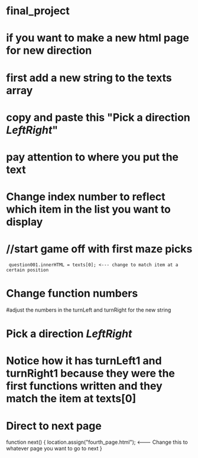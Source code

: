 # final_project

# if you want to make a new html page for new direction
# first add a new string to the texts array
  # copy and paste this "<text onmousedown=turnLeft1(this)>Pick a direction *Left*</text><text onmousedown=turnRight1(this)>*Right*</text>"
  # pay attention to where you put the text
  
# Change index number to reflect which item in the list you want to display
# //start game off with first maze picks
     question001.innerHTML = texts[0]; <--- change to match item at a certain position
     
# Change function numbers
  #adjust the numbers in the turnLeft and turnRight for the new string
  
  # <text onmousedown=turnLeft1(this)>Pick a direction *Left*</text><text onmousedown=turnRight1(this)>*Right*</text>
  # Notice how it has turnLeft1 and turnRight1 because they were the first functions written and they match the item at texts[0]
  
     
# Direct to next page
  function next() {
            location.assign("fourth_page.html"); <--- Change this to whatever page you want to go to next
} 
